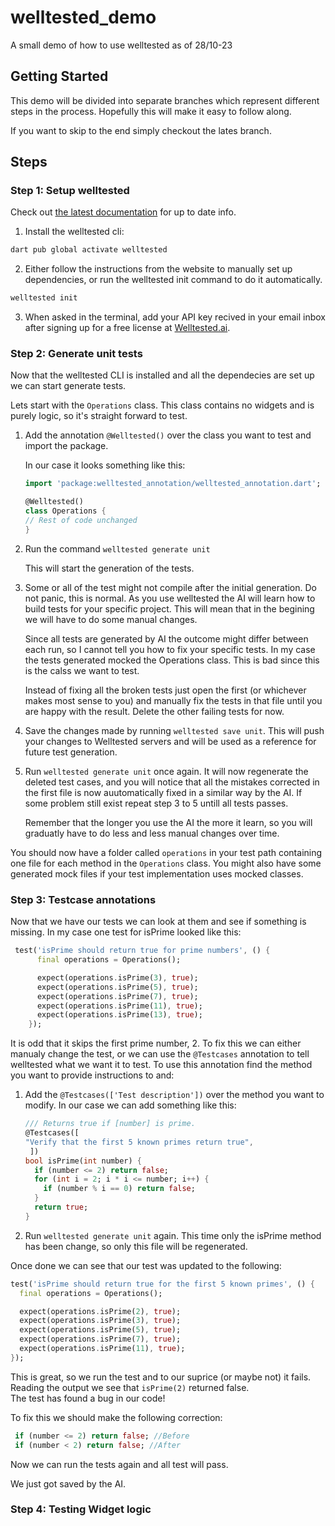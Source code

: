 # welltested_demo

A small demo of how to use welltested as of 28/10-23

## Getting Started

This demo will be divided into separate branches which represent different steps in the process.
Hopefully this will make it easy to follow along.

If you want to skip to the end simply checkout the lates branch.

## Steps

### Step 1: Setup welltested

Check out [the latest documentation](https://docs.welltested.ai/documentation/set-up) for up to date info.

1. Install the welltested cli:
```bash
dart pub global activate welltested
```

2. Either follow the instructions from the website to manually set up dependencies, or run the welltested init command to do it automatically.
```bash
welltested init
```

3. When asked in the terminal, add your API key recived in your email inbox after signing up for a free license at [Welltested.ai](https://www.welltested.ai/).

### Step 2: Generate unit tests

Now that the welltested CLI is installed and all the dependecies are set up we can start generate tests.

Lets start with the `Operations` class. This class contains no widgets and is purely logic, so it's straight forward to test.

1. Add the annotation `@Welltested()` over the class you want to test and import the package. 

    In our case it looks something like this: 
    ```dart
    import 'package:welltested_annotation/welltested_annotation.dart';

    @Welltested()
    class Operations {
    // Rest of code unchanged
    }
    ```

2. Run the command `welltested generate unit`
   
   This will start the generation of the tests.  

3. Some or all of the test might not compile after the initial generation. Do not panic, this is normal. As you use welltested the AI will learn how to build tests for your specific project. This will mean that in the begining we will have to do some manual changes.

    Since all tests are generated by AI the outcome might differ between each run, so I cannot tell you how to fix your specific tests. 
    In my case the tests generated mocked the Operations class. This is bad since this is the calss we want to test.

    Instead of fixing all the broken tests just open the first (or whichever makes most sense to you) and manually fix the tests in that file until you are happy with the result.
    Delete the other failing tests for now.

4. Save the changes made by running `welltested save unit`. This will push your changes to Welltested servers and will be used as a reference for future test generation.

5. Run `welltested generate unit` once again. It will now regenerate the deleted test cases, and you will notice that all the mistakes corrected in the first file is now auutomatically fixed in a similar way by the AI. If some problem still exist repeat step 3 to 5 untill all tests passes. 

    Remember that the longer you use the AI the more it learn, so you will graduatly have to do less and less manual changes over time.

You should now have a folder called `operations` in your test path containing one file for each method in the `Operations` class. You might also have some generated mock files if your test implementation uses mocked classes. 

### Step 3: Testcase annotations

Now that we have our tests we can look at them and see if something is missing. In my case one test for isPrime looked like this: 

```dart
 test('isPrime should return true for prime numbers', () {
      final operations = Operations();

      expect(operations.isPrime(3), true);
      expect(operations.isPrime(5), true);
      expect(operations.isPrime(7), true);
      expect(operations.isPrime(11), true);
      expect(operations.isPrime(13), true);
    });
```

It is odd that it skips the first prime number, 2. 
To fix this we can either manualy change the test, or we can use the `@Testcases` annotation to tell welltested what we want it to test. To use this annotation find the method you want to provide instructions to and:

1. Add the `@Testcases(['Test description'])` over the method you want to modify. In our case we can add something like this:

    ```dart 
    /// Returns true if [number] is prime.
    @Testcases([
    "Verify that the first 5 known primes return true",
     ])
    bool isPrime(int number) {
      if (number <= 2) return false;
      for (int i = 2; i * i <= number; i++) {
        if (number % i == 0) return false;
      }
      return true;
    }
    ```

2. Run `welltested generate unit` again. This time only the isPrime method has been change, so only this file will be regenerated. 

Once done we can see that our test was updated to the following: 

```dart
test('isPrime should return true for the first 5 known primes', () {
  final operations = Operations();

  expect(operations.isPrime(2), true);
  expect(operations.isPrime(3), true);
  expect(operations.isPrime(5), true);
  expect(operations.isPrime(7), true);
  expect(operations.isPrime(11), true);
});
```

This is great, so we run the test and to our suprice (or maybe not) it fails.
Reading the output we see that `isPrime(2)` returned false.  
The test has found a bug in our code! 

To fix this we should make the following correction:

```dart
 if (number <= 2) return false; //Before
 if (number < 2) return false; //After
```

Now we can run the tests again and all test will pass. 

We just got saved by the AI.

### Step 4: Testing Widget logic

